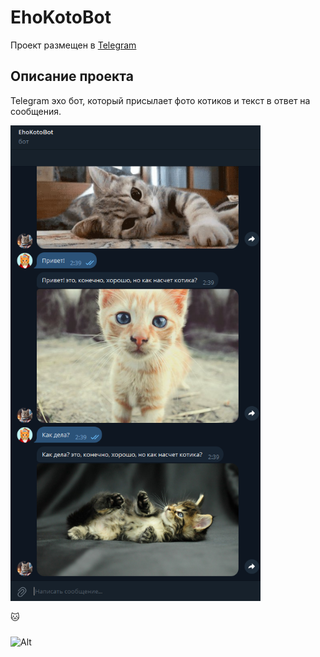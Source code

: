 # EhoKotoBot

Проект размещен в [Telegram](https://t.me/EhoKotoBot)

## Описание проекта

Telegram эхо бот, который присылает фото котиков и текст в ответ на сообщения.

<img src="https://raw.githubusercontent.com/MarinaDVetrova/EhoKotoBot/master/kotobot.png" width="400px" alt="CoinRate">

:cat:

###

![Alt](https://repobeats.axiom.co/api/embed/c2ca6b085649c0dbd152f14eb3c239d5ca81e9ae.svg "Repobeats analytics image")
